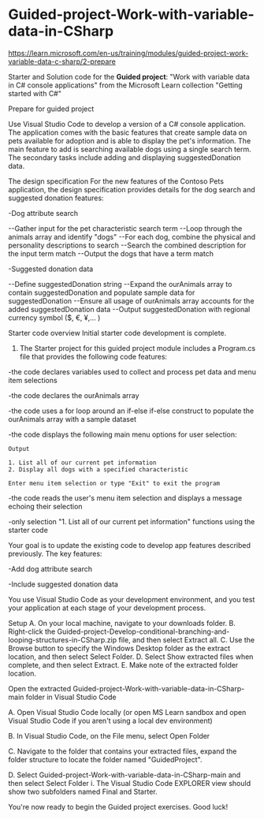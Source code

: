 # Guided-project-Work-with-variable-data-in-CSharp

https://learn.microsoft.com/en-us/training/modules/guided-project-work-variable-data-c-sharp/2-prepare

Starter and Solution code for the **Guided project**: "Work with variable data in C# console
applications" from the Microsoft Learn collection "Getting started with C#"

Prepare for guided project

Use Visual Studio Code to develop a version of a C# console application. The application comes with the basic features that create sample data on pets available for adoption and is able to display the pet's information. The main feature to add is searching available dogs using a single search term. The secondary tasks include adding and displaying suggestedDonation data.

The design specification
For the new features of the Contoso Pets application, the design specification provides details for the dog search and suggested donation features:

-Dog attribute search

--Gather input for the pet characteristic search term
--Loop through the animals array and identify "dogs"
--For each dog, combine the physical and personality descriptions to search
--Search the combined description for the input term match
--Output the dogs that have a term match

-Suggested donation data

--Define suggestedDonation string
--Expand the ourAnimals array to contain suggestedDonation and populate sample data for suggestedDonation
--Ensure all usage of ourAnimals array accounts for the added suggestedDonation data
--Output suggestedDonation with regional currency symbol ($, €, ¥,... )

Starter code overview
Initial starter code development is complete.

1. The Starter project for this guided project module includes a Program.cs file that provides the following code features:

-the code declares variables used to collect and process pet data and menu item selections

-the code declares the ourAnimals array

-the code uses a for loop around an if-else if-else construct to populate the ourAnimals array with a sample dataset

-the code displays the following main menu options for user selection:

    Output

    1. List all of our current pet information
    2. Display all dogs with a specified characteristic

    Enter menu item selection or type "Exit" to exit the program

-the code reads the user's menu item selection and displays a message echoing their selection

-only selection "1. List all of our current pet information" functions using the starter code

Your goal is to update the existing code to develop app features described previously. The key features:

-Add dog attribute search

-Include suggested donation data

You use Visual Studio Code as your development environment, and you test your application at each stage of your development process.

Setup
A. On your local machine, navigate to your downloads folder.
B. Right-click the Guided-project-Develop-conditional-branching-and-looping-structures-in-CSharp.zip file, and then select Extract all.
C. Use the Browse button to specify the Windows Desktop folder as the extract location, and then select Select Folder.
D. Select Show extracted files when complete, and then select Extract.
E. Make note of the extracted folder location.

Open the extracted Guided-project-Work-with-variable-data-in-CSharp-main folder in Visual Studio Code

A. Open Visual Studio Code locally (or open MS Learn sandbox and open Visual Studio Code if you aren't using a local dev environment)

B. In Visual Studio Code, on the File menu, select Open Folder

C. Navigate to the folder that contains your extracted files, expand the folder structure to locate the folder named "GuidedProject".

D. Select Guided-project-Work-with-variable-data-in-CSharp-main and then select Select Folder
i. The Visual Studio Code EXPLORER view should show two subfolders named Final and Starter.

You're now ready to begin the Guided project exercises. Good luck!
